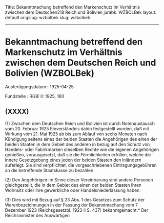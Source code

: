 Title: Bekanntmachung betreffend den Markenschutz im Verhältnis zwischen dem Deutschen218
  Reich und Bolivien
jurabk: WZBOLBek
layout: default
origslug: wzbolbek
slug: wzbolbek

---

# Bekanntmachung betreffend den Markenschutz im Verhältnis zwischen dem Deutschen Reich und Bolivien (WZBOLBek)

Ausfertigungsdatum
:   1925-04-25

Fundstelle
:   RGBl II: 1925, 160



## (XXXX)

(1) Zwischen dem Deutschen Reich und Bolivien ist durch Notenaustausch
vom 20. Februar 1925 Einverständnis dahin festgestellt worden, daß mit
Wirkung vom 21. Mai 1925 ab bis zum Ablauf von
sechs              Monaten nach Kündigung seitens eines der beiden
Staaten die Angehörigen des einen der beiden Staaten in dem Gebiet des
anderen in bezug auf den Schutz von Handels- oder Fabrikmarken
dieselben Rechte wie die eigenen Angehörigen genießen, vorausgesetzt,
daß sie die Förmlichkeiten erfüllen, welche die innere Gesetzgebung
eines jeden der beiden Staaten den Inländern auferlegt. Sie sind
verpflichtet, die vorgeschriebenen Eintragungsgebühren an die
betreffende Staatskasse zu bezahlen.

(2) Den Angehörigen im Sinne dieser Vereinbarung sind andere Personen
gleichgestellt, die in dem Gebiet des einen der beiden Staaten ihren
Wohnsitz oder ihre gewerbliche oder Handelsniederlassung haben.

(3) Dies wird mit Bezug auf § 23 Abs. 1 des Gesetzes zum Schutz der
Warenbezeichnungen in der Fassung der Bekanntmachung vom 7. Dezember
1923 (Reichsgesetzbl. 1923 II S. 437) bekanntgemacht.\*
Der Reichsminister des Auswärtigen

